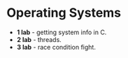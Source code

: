 # Operating Systems

- <b>1 lab</b> - getting system info in C.
- <b>2 lab</b> - threads.
- <b>3 lab</b> - race condition fight.
